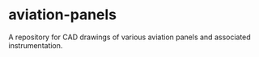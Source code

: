 # aviation-panels
A repository for CAD drawings of various aviation panels and associated instrumentation. 
